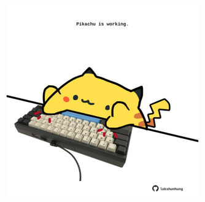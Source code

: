 <!-- built at 17/03/2023, 10:00:52 UTC -->
<p align="center">
  <img width="500" height="500" src="./ReadmeImage.svg">
</p>
